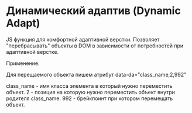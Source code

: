 # Динамический адаптив (Dynamic Adapt)
JS функция для комфортной адаптивной верстки. Позволяет "перебрасывать" объекты в DOM в зависимости от потребностей при адаптивной верстке.

Применение.

Для перещаемого объекта пишем атрибут data-da="class_name,2,992"

class_name - имя класса элемента в который нужно переместить объект.
2 - позиция на которую нужно переместить объект внутри родителя class_name.
992 - брейкпоинт при котором перемещать объект.
